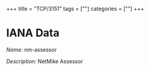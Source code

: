 +++
title = "TCP/3151"
tags = [""]
categories = [""]
+++

# IANA Data

_Name:_ nm-assessor

_Description:_ NetMike Assessor

